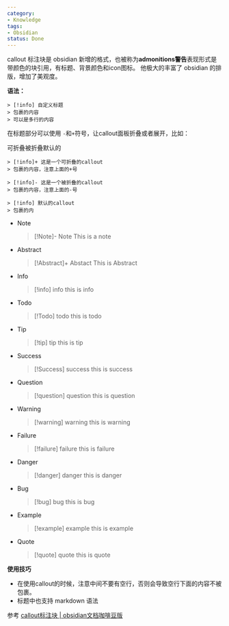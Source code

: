 ```yaml
---
category:
- Knowledge
tags:
- Obsidian
status: Done
---
```




callout 标注块是 obsidian 新增的格式，也被称为**admonitions警告**表现形式是带颜色的块引用，有标题、背景颜色和icon图标。 他极大的丰富了 obsidian 的排版，增加了美观度。

**语法：**

```
> [!info] 自定义标题
> 包裹的内容
> 可以是多行的内容
```

在标题部分可以使用 `-`和`+`符号，让callout面板折叠或者展开，比如：

可折叠被折叠默认的

```
> [!info]+ 这是一个可折叠的callout
> 包裹的内容，注意上面的+号
```

```
> [!info]- 这是一个被折叠的callout
> 包裹的内容，注意上面的-号
```

```
> [!info] 默认的callout
> 包裹的内
```

- Note

	>[!Note]-  Note
	> This is a note

- Abstract

	>[!Abstract]+ Abstact
	> This is Abstract

- Info

	>[!info] info
	>this is info

- Todo

	>[!Todo] todo
	>this is todo

- Tip

	>[!tip] tip
	>this is tip

- Success

	>[!Success] success
	>this is success

- Question

	>[!question] question
	>this is question

- Warning

	>[!warning] warning
	>this is warning

- Failure

	>[!failure] failure
	>this is failure
	>

- Danger

	>[!danger] danger
	>this is danger 

- Bug

	>[!bug] bug
	>this is bug

- Example

	>[!example] example
	>this is example 

- Quote

	>[!quote] quote
	>this is quote

**使用技巧**

- 在使用callout的时候，注意中间不要有空行，否则会导致空行下面的内容不被包裹。
- 标题中也支持 markdown 语法

参考
[callout标注块 | obsidian文档咖啡豆版](https://obsidian.vip/zh/markdown/callout.html)
